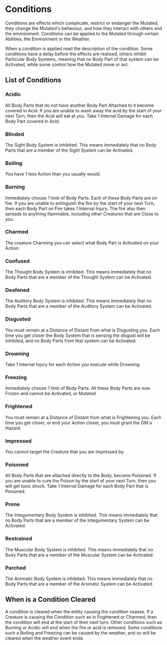 # Conditions

Conditions are effects which complicate, restrict or endanger the Mutated, they change the Mutated's behaviour, and how they interact with others and the environment. Conditions can be applied to the Mutated through certain Abilities, the Environment or the Weather.

When a condition is applied read the description of the condition. Some conditions have a delay before the effects are realised, others inhibit Particular Body Systems, meaning that no Body Part of that system can be Activated, while some control how the Mutated move or act.

## List of Conditions

### Acidic

All Body Parts that do not have another Body Part Attached to it become covered in Acid. If you are unable to wash away the acid by the start of your next Turn, then the Acid will eat at you. Take 1 Internal Damage for each Body Part covered in Acid.

<!-- An info graphic here would be useful -->

### Blinded

The Sight Body System is inhibited. This means immediately that no Body Parts that are a member of the Sight System can be Activated.

### Boiling

You have 1 less Action than you usually would.

### Burning

Immediately choose 1 limb of Body Parts. Each of these Body Parts are on fire. If you are unable to extinguish the fire by the start of your next Turn, then each Body Part on Fire takes 1 Internal Injury. The fire also then spreads to anything flammable, including other Creatures that are Close to you.

### Charmed

The creature Charming you can select what Body Part is Activated on your Action

### Confused

The Thought Body System is inhibited. This means immediately that no Body Parts that are a member of the Thought System can be Activated.

### Deafened

The Auditory Body System is inhibited. This means immediately that no Body Parts that are a member of the Auditory System can be Activated.

### Disgusted

You must remain at a Distance of Distant from what is Disgusting you. Each time you get closer the Body System that is sensing the disgust will be Inhibited, and no Body Parts from that system can be Activated.

### Drowning

Take 1 Internal Injury for each Action you execute while Drowning

### Freezing

Immediately choose 1 limb of Body Parts. All these Body Parts are now Frozen and cannot be Activated, or Mutated

### Frightened

You must remain at a Distance of Distant from what is Frightening you. Each time you get closer, or end your Action closer, you must grant the GM a Hazard.

### Impressed

You cannot target the Creature that you are Impressed by.

### Poisoned

All Body Parts that are attached directly to the Body, become Poisoned. If you are unable to cure the Poison by the start of your next Turn, then you will get toxic shock. Take 1 Internal Damage for each Body Part that is Poisoned.

### Prone

The Integumentary Body System is inhibited. This means immediately that no Body Parts that are a member of the Integumentary System can be Activated.

### Restrained

The Muscular Body System is inhibited. This means immediately that no Body Parts that are a member of the Muscular System can be Activated.

### Parched

The Aromatic Body System is inhibited. This means immediately that no Body Parts that are a member of the Aromatic System can be Activated.

## When is a Condition Cleared

A condition is cleared when the entity causing the condition ceases. If a Creature is causing the Condition such as in Frightened or Charmed, then the condition will end at the start of their next turn. Other conditions such as Burning or Acidic will end when the fire or acid is removed. Some conditions such a Boiling and Freezing can be caused by the weather, and so will be cleared when the weather event ends.
